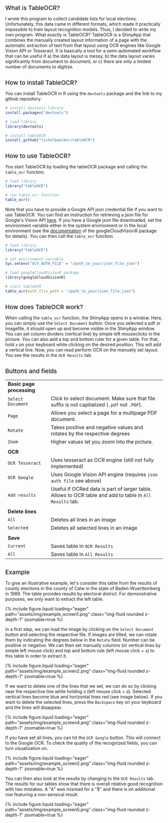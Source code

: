 
## What is TableOCR?

I wrote this program to collect candidate lists for local elections. Unfortunately, this data came in different formats, which made it practically impossible to train layout recognition models. Thus, I decided to write my own program. What exactly is TableOCR? TableOCR is a ShinyApp that combines the manually created layout information of a page with the automatic extraction of text from that layout using OCR engines like Google Vision API or Tesseract. It is basically a tool for a semi-automated workflow that can be useful if a) the data layout is messy, b) the data layout varies significantly from document to document, or c) there are only a limited number of documents to digitize.

## How to install TableOCR?

You can install TableOCR in R using the `devtools` package and the link to my github repository.

```r
# install devtools library
install.packages("devtools")

# load library
library(devtools)

# install tableOCR
install_github("tichelbaecker/tableOCR")
```

## How to use TableOCR?

You start TableOCR by loading the tableOCR package and calling the `table_ocr` function. 

```r
# load library
library("tableOCR")

# run table_ocr function
table_ocr()
```
Note that you have to provide a Google API json credential file if you want to use TableOCR. You can find an instruction for retrieving a json file for Google's Vision API [here](https://www.linkedin.com/pulse/setup-google-cloud-vision-api-10steps-xuan-rui-ray-lee). If you have a Google json file downloaded, set the environment variable either in the system environment or in the local environment (see the [documentation](https://github.com/cloudyr/googleCloudVisionR) of the googleCloudVisionR package for details). You can then call the `table_ocr` function. 

```r
# load library
library("tableOCR")

# set environment variable
Sys.setenv("GCV_AUTH_FILE" = "/path_to_your/json_file.json")

# load googleCloudVisionR package
library(googleCloudVisionR)

# start tableOCR
table_ocr(auth_file_path = "/path_to_your/json_file.json")

```

## How does TableOCR work? 

When calling the `table_ocr` function, the ShinyApp opens in a window. Here, you can simply use the `Select Document` button. Once you selected a pdf or imagefile, it should open up and become visible in the ShinyApp window. You can set column dividers (vertical line) by simple left mouseclicks in the picture. You can also add a top and bottom ruler for a given table. For that, hold `a` on your keyboard while clicking on the desired position. This will add a vertical line. Now, you can read perform OCR on the manually set layout. You see the results in the `OCR Results` tab. 


## Buttons and fields


|     |  |
| -------- | ------- |
| **Basic page processing** | |
| `Select Document`  | Click to select document. Make sure that file suffix is not capitalized (`.pdf` not `.PDF`).    |
| `Page` | Allows you select a page for a multipage PDF document.     |
| `Rotate`    | Takes positive and negative values and rotates by the respective degrees |
| `Zoom`    | Higher values let you zoom into the picture. |
|     |  |
| **OCR** | |
| `OCR Tesseract`    |  Uses tesseract as OCR engine (still not fully implemented) |
| `OCR Google`    | Uses Google Vision API engine (requires `json auth file` see above) |
| `Add results`    | Useful if OCRed data is part of larger table. Allows to OCR table and add to table in `All Results` tab.  |
|     |  |
| **Delete lines** | |
| `All`    |  Deletes all lines in an image |
| `Selected`    | Deletes all selected lines in an image |
|     |  |
| **Save** | |
| `Current`    | Saves table in `OCR Results` |
| `All`    | Saves table in `All Results` |


## Example

To give an illustrative example, let's consider this table from the results of county elections in the county of Calw in the state of Baden-Wuerttemberg in 1989. The table provides results by electoral district. For demonstrative purposes, we only want to extract the left table.

<div class="row mt-6">
    <div class="col-sm mt-6 mt-md-0">
        {% include figure.liquid loading="eager" path="assets/img/example_screen1.png" class="img-fluid rounded z-depth-1" zoomable=true %}
    </div>
</div>

In a first step, we can load the image by clicking on the `Select Document` button and selecting the respective file. If images are tilted, we can rotate them by indicating the degrees below in the `Rotate` field. Number can be positive or negative. We can then set manually columns (or vertical lines by simple left mouse click) and top and bottom rule (left mouse click + `a`) to this table in order to extract it. 

<div class="row mt-3">
    <div class="col-sm mt-3 mt-md-0">
        {% include figure.liquid loading="eager" path="assets/img/example_screen2.png" class="img-fluid rounded z-depth-1" zoomable=true %}
    </div>
</div>

If we want to delete one of the lines that we set, we can do so by clicking near the respective line while holding `d` (left mouse click + `d`). Selected vertical lines become blue and horizontal lines red (see image below). If you want to delete the selected lines, press the `Backspace` key on your keyboard and the lines will disappear.

<div class="row mt-3">
    <div class="col-sm mt-3 mt-md-0">
        {% include figure.liquid loading="eager" path="assets/img/example_screen4.png" class="img-fluid rounded z-depth-1" zoomable=true %}
    </div>
</div>


If you have set all lines, you can hit the `OCR Google` button. This will connect to the Google OCR. To check the quality of the recognized fields, you can turn visualization on.

<div class="row mt-3">
    <div class="col-sm mt-3 mt-md-0">
        {% include figure.liquid loading="eager" path="assets/img/example_screen2.png" class="img-fluid rounded z-depth-1" zoomable=true %}
    </div>
</div>


You can then also look at the results by changing to the `OCR Results` tab. The results for our tables show that there is overall relative good recognition with two mistakes. A "4" was misread for a "$" and there is on additional row featuring a non-sensical result.

<div class="row mt-3">
    <div class="col-sm mt-3 mt-md-0">
        {% include figure.liquid loading="eager" path="assets/img/example_screen5.png" class="img-fluid rounded z-depth-1" zoomable=true %}
    </div>
</div>


<style>

h2 {
   color: var(--global-theme-color);
   font-weight: 500;
   margin-bottom: 5px;
   margin-top: 30px;
   font-size:1.2rem
}

</style>
